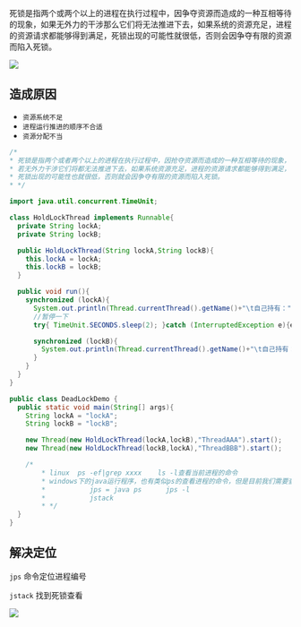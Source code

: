 死锁是指两个或两个以上的进程在执行过程中，因争夺资源而造成的一种互相等待的现象，如果无外力的干涉那么它们将无法推进下去，如果系统的资源充足，进程的资源请求都能够得到满足，死锁出现的可能性就很低，否则会因争夺有限的资源而陷入死锁。

![](https://youpaiyun.zongqilive.cn/image/20200423081545.png)

## 造成原因

- `资源系统不足`
- `进程运行推进的顺序不合适`
- `资源分配不当`



```java
/*
* 死锁是指两个或者两个以上的进程在执行过程中，因抢夺资源而造成的一种互相等待的现象，
* 若无外力干涉它们将都无法推进下去，如果系统资源充足，进程的资源请求都能够得到满足，
* 死锁出现的可能性也就很低，否则就会因争夺有限的资源而陷入死锁。
* */

import java.util.concurrent.TimeUnit;

class HoldLockThread implements Runnable{
  private String lockA;
  private String lockB;

  public HoldLockThread(String lockA,String lockB){
    this.lockA = lockA;
    this.lockB = lockB;
  }

  public void run(){
    synchronized (lockA){
      System.out.println(Thread.currentThread().getName()+"\t自己持有："+lockA+"\t尝试获得："+lockB);
      //暂停一下
      try{ TimeUnit.SECONDS.sleep(2); }catch (InterruptedException e){e.printStackTrace();}

      synchronized (lockB){
        System.out.println(Thread.currentThread().getName()+"\t自己持有："+lockB+"\t尝试获得："+lockA);
      }
    }
  }
}

public class DeadLockDemo {
  public static void main(String[] args){
    String lockA = "lockA";
    String lockB = "lockB";

    new Thread(new HoldLockThread(lockA,lockB),"ThreadAAA").start();
    new Thread(new HoldLockThread(lockB,lockA),"ThreadBBB").start();

    /*
        * linux  ps -ef|grep xxxx    ls -l查看当前进程的命令
        * windows下的java运行程序，也有类似ps的查看进程的命令，但是目前我们需要查看的只是java
        *           jps = java ps      jps -l
        *           jstack
        * */
  }
}
```

## 解决定位

`jps` 命令定位进程编号

`jstack` 找到死锁查看

![](https://youpaiyun.zongqilive.cn/image/20200423081713.png)





